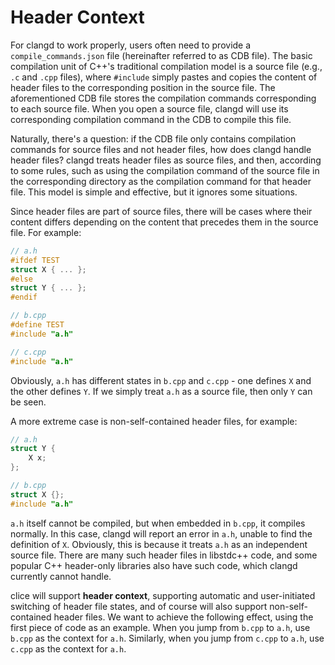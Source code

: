 # Header Context

For clangd to work properly, users often need to provide a `compile_commands.json` file (hereinafter referred to as CDB file). The basic compilation unit of C++'s traditional compilation model is a source file (e.g., `.c` and `.cpp` files), where `#include` simply pastes and copies the content of header files to the corresponding position in the source file. The aforementioned CDB file stores the compilation commands corresponding to each source file. When you open a source file, clangd will use its corresponding compilation command in the CDB to compile this file.

Naturally, there's a question: if the CDB file only contains compilation commands for source files and not header files, how does clangd handle header files? clangd treats header files as source files, and then, according to some rules, such as using the compilation command of the source file in the corresponding directory as the compilation command for that header file. This model is simple and effective, but it ignores some situations.

Since header files are part of source files, there will be cases where their content differs depending on the content that precedes them in the source file. For example:

```cpp
// a.h
#ifdef TEST
struct X { ... };
#else
struct Y { ... };
#endif

// b.cpp
#define TEST
#include "a.h"

// c.cpp
#include "a.h"
```

Obviously, `a.h` has different states in `b.cpp` and `c.cpp` - one defines `X` and the other defines `Y`. If we simply treat `a.h` as a source file, then only `Y` can be seen.

A more extreme case is non-self-contained header files, for example:

```cpp
// a.h
struct Y { 
    X x;
};

// b.cpp
struct X {};
#include "a.h"
```

`a.h` itself cannot be compiled, but when embedded in `b.cpp`, it compiles normally. In this case, clangd will report an error in `a.h`, unable to find the definition of `X`. Obviously, this is because it treats `a.h` as an independent source file. There are many such header files in libstdc++ code, and some popular C++ header-only libraries also have such code, which clangd currently cannot handle.

clice will support **header context**, supporting automatic and user-initiated switching of header file states, and of course will also support non-self-contained header files. We want to achieve the following effect, using the first piece of code as an example. When you jump from `b.cpp` to `a.h`, use `b.cpp` as the context for `a.h`. Similarly, when you jump from `c.cpp` to `a.h`, use `c.cpp` as the context for `a.h`.
